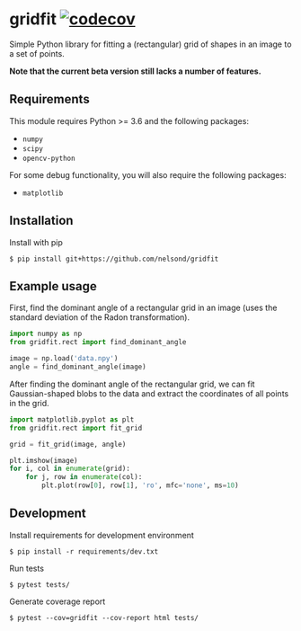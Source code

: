 # gridfit [![codecov](https://codecov.io/gh/nelsond/gridfit/branch/main/graph/badge.svg?token=BCA7549I1W)](https://codecov.io/gh/nelsond/gridfit)

Simple Python library for fitting a (rectangular) grid of shapes in an image to a set of points.

**Note that the current beta version still lacks a number of features.**

## Requirements

This module requires Python >= 3.6 and the following packages:

- `numpy`
- `scipy`
- `opencv-python`

For some debug functionality, you will also require the following packages:

- `matplotlib`

## Installation

Install with pip

```shell
$ pip install git+https://github.com/nelsond/gridfit
```

## Example usage

First, find the dominant angle of a rectangular grid in an image (uses the standard deviation of the Radon transformation).

```python
import numpy as np
from gridfit.rect import find_dominant_angle

image = np.load('data.npy')
angle = find_dominant_angle(image)
```

After finding the dominant angle of the rectangular grid, we can fit Gaussian-shaped blobs to the data and extract the coordinates of all points in the grid.

```python
import matplotlib.pyplot as plt
from gridfit.rect import fit_grid

grid = fit_grid(image, angle)

plt.imshow(image)
for i, col in enumerate(grid):
    for j, row in enumerate(col):
        plt.plot(row[0], row[1], 'ro', mfc='none', ms=10)
```

## Development

Install requirements for development environment

```shell
$ pip install -r requirements/dev.txt
```

Run tests

```shell
$ pytest tests/
```

Generate coverage report

```shell
$ pytest --cov=gridfit --cov-report html tests/
```